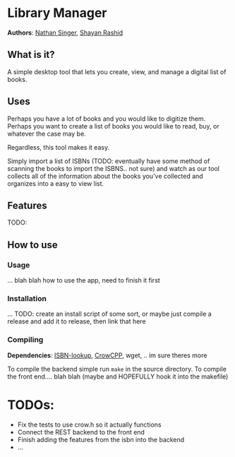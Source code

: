 # Library Manager

**Authors**: [Nathan Singer](https://github.com/SuperNovaa41), [Shayan Rashid](https://github.com/ShyProton)

## What is it?

A simple desktop tool that lets you create, view, and manage a digital list of books.

## Uses

Perhaps you have a lot of books and you would like to digitize them.
Perhaps you want to create a list of books you would like to read, buy, or whatever the case may be.

Regardless, this tool makes it easy.

Simply import a list of ISBNs (TODO: eventually have some method of scanning the books to import the ISBNS.. not sure) and watch as our tool collects all of the information about the books you've collected and organizes into a easy to view list.

## Features

TODO:

## How to use

### Usage

... blah blah how to use the app, need to finish it first


### Installation

... TODO: create an install script of some sort, or maybe just compile a release and add it to release, then link that here


### Compiling

**Dependencies**: [ISBN-lookup](https://github.com/SuperNovaa41/isbn-lookup), [CrowCPP](https://crowcpp.org), wget, .. im sure theres more

To compile the backend simple run `make` in the source directory.
To compile the front end.... blah blah (maybe and HOPEFULLY hook it into the makefile)


# TODOs:

- Fix the tests to use crow.h so it actually functions
- Connect the REST backend to the front end
- Finish adding the features from the isbn into the backend
- ...
